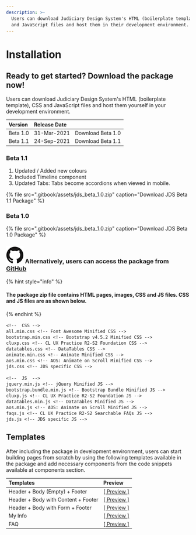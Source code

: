 ```yaml
---
description: >-
  Users can download Judiciary Design System's HTML (boilerplate template), CSS
  and JavaScript files and host them in their development environment.
---
```


# Installation

## Ready to get started? Download the package now!

Users can download Judiciary Design System's HTML \(boilerplate template\), CSS and JavaScript files and host them yourself in your development environment.

| Version | Release Date |  |
| :--- | :--- | :--- |
| Beta 1.0 | 31-Mar-2021 | Download Beta 1.0 |
| Beta 1.1 | 24-Sep-2021 | Download Beta 1.1 |

### Beta 1.1

1. Updated / Added new colours
2. Included Timeline component
3. Updated Tabs: Tabs become accordions when viewed in mobile. 

{% file src=".gitbook/assets/jds\_beta\_1.0.zip" caption="Download JDS Beta 1.1 Package" %}

### Beta 1.0

{% file src=".gitbook/assets/jds\_beta\_1.0.zip" caption="Download JDS Beta 1.0 Package" %}

### ![](.gitbook/assets/image%20%28127%29.png) Alternatively, users can access the package from [GitHub](https://github.com/JudiciaryDS-Github/jds)

{% hint style="info" %}
#### The package zip file contains HTML pages, images, CSS and JS files. CSS and JS files are as shown below.
{% endhint %}

```text
<!--  CSS --> 
all.min.css <!-- Font Awesome Minified CSS -->
bootstrap.min.css <!-- Bootstrap v4.5.2 Minified CSS -->
cluxp.css <!-- CL UX Practice R2-S2 Foundation CSS -->
datatables.css <!-- DataTables CSS -->
animate.min.css <!-- Animate Minified CSS -->
aos.min.css <!-- AOS: Animate on Scroll Minified CSS --> 
jds.css <!-- JDS specific CSS -->

<!--  JS  --> 
jquery.min.js <!-- jQuery Minified JS --> 
bootstrap.bundle.min.js <!-- Bootstrap Bundle Minified JS --> 
cluxp.js <!-- CL UX Practice R2-S2 Foundation JS --> 
datatables.min.js <!-- DataTables Minified JS --> 
aos.min.js <!-- AOS: Animate on Scroll Minified JS --> 
faqs.js <!-- CL UX Practice R2-S2 Searchable FAQs JS --> 
jds.js <!-- JDS specific JS -->
```

## Templates

After including the package in development environment, users can start building pages from scratch by using the following templates available in the package and add necessary components from the code snippets available at components section.

| Templates | Preview |
| :--- | :--- |
| Header + Body \(Empty\) + Footer | [\[ Preview \]](http://cloud.crimsonlogic.com/2021/website/jds/v1/page-empty.html) |
| Header + Body with Content + Footer | [\[ Preview \]](http://cloud.crimsonlogic.com/2021/website/jds/v1/page-with-content.html) |
| Header + Body with Form + Footer | [\[ Preview \]](http://cloud.crimsonlogic.com/2021/website/jds/v1/page-with-form.html) |
| My Info | [\[ Preview \]](http://cloud.crimsonlogic.com/2021/website/jds/v1/my-info.html) |
| FAQ | [\[ Preview \]](http://cloud.crimsonlogic.com/2021/website/jds/v1/faq.html) |



